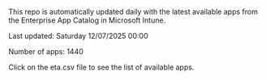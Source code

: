This repo is automatically updated daily with the latest available apps from the Enterprise App Catalog in Microsoft Intune.

Last updated: Saturday 12/07/2025 00:00

Number of apps: 1440

Click on the eta.csv file to see the list of available apps.
